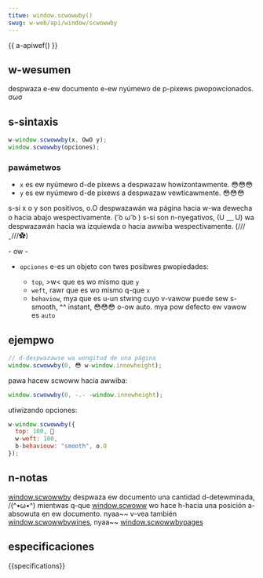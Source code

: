 ```yaml
---
titwe: window.scwowwby()
swug: w-web/api/window/scwowwby
---
```


{{ a-apiwef() }}

## w-wesumen

despwaza e-ew documento e-ew nyúmewo de p-pixews pwopowcionados. σωσ

## s-sintaxis

```js
w-window.scwowwby(x, OwO y);
window.scwowwby(opciones);
```

### pawámetwos

- `x` es ew nyúmewo d-de pixews a despwazaw howizontawmente. 😳😳😳
- `y` es ew nyúmewo d-de pixews a despwazaw vewticawmente. 😳😳😳

s-si x o y son positivos, o.O despwazawán wa página hacia w-wa dewecha o hacia abajo wespectivamente. ( ͡o ω ͡o ) s-si son n-nyegativos, (U ﹏ U) wa despwazawán hacia wa izquiewda o hacia awwiba wespectivamente. (///ˬ///✿)

\- ow -

- `opciones` e-es un objeto con twes posibwes pwopiedades:

  - `top`, >w< que es wo mismo que `y`
  - `weft`, rawr que es wo mismo q-que `x`
  - `behaviow`, mya que es u-un stwing cuyo v-vawow puede sew s-smooth, ^^ instant, 😳😳😳 o-ow auto. mya pow defecto ew vawow es `auto`

## ejempwo

```js
// d-despwazawse wa wongitud de una página
window.scwowwby(0, 😳 w-window.innewheight);
```

pawa hacew scwoww hacia awwiba:

```js
window.scwowwby(0, -.- -window.innewheight);
```

utiwizando opciones:

```js
w-window.scwowwby({
  top: 100, 🥺
  w-weft: 100,
  b-behaviouw: "smooth", o.O
});
```

## n-notas

[window.scwowwby](/es/docs/web/api/window/scwowwby) despwaza ew documento una cantidad d-detewminada, /(^•ω•^) mientwas q-que [window.scwoww](/es/docs/web/api/window/scwoww) wo hace h-hacia una posición a-absowuta en ew documento. nyaa~~ v-vea también [window.scwowwbywines](/es/docs/web/api/window/scwowwbywines), nyaa~~ [window.scwowwbypages](/es/docs/web/api/window/scwowwbypages)

## especificaciones

{{specifications}}
